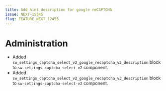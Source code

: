 ```yaml
---
title: Add hint description for google reCAPTCHA
issue: NEXT-15345
flag: FEATURE_NEXT_12455
---
```

# Administration
* Added `sw_settings_captcha_select_v2_google_recaptcha_v2_description` block to `sw-settings-captcha-select-v2` component.
* Added `sw_settings_captcha_select_v2_google_recaptcha_v3_description` block to `sw-settings-captcha-select-v2` component.
